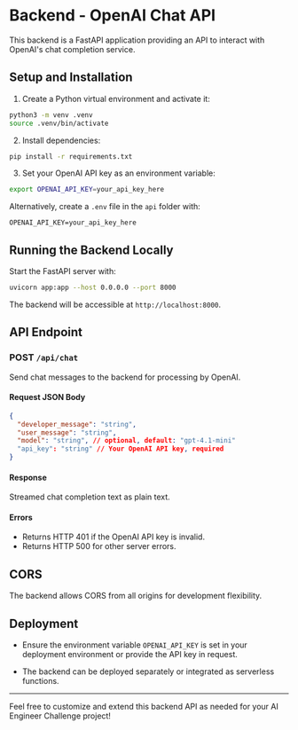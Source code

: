 # Backend - OpenAI Chat API

This backend is a FastAPI application providing an API to interact with OpenAI's chat completion service.

## Setup and Installation

1. Create a Python virtual environment and activate it:

```bash
python3 -m venv .venv
source .venv/bin/activate
```

2. Install dependencies:

```bash
pip install -r requirements.txt
```

3. Set your OpenAI API key as an environment variable:

```bash
export OPENAI_API_KEY=your_api_key_here
```

Alternatively, create a `.env` file in the `api` folder with:

```
OPENAI_API_KEY=your_api_key_here
```

## Running the Backend Locally

Start the FastAPI server with:

```bash
uvicorn app:app --host 0.0.0.0 --port 8000
```

The backend will be accessible at `http://localhost:8000`.

## API Endpoint

### POST `/api/chat`

Send chat messages to the backend for processing by OpenAI.

#### Request JSON Body

```json
{
  "developer_message": "string",
  "user_message": "string",
  "model": "string", // optional, default: "gpt-4.1-mini"
  "api_key": "string" // Your OpenAI API key, required
}
```

#### Response

Streamed chat completion text as plain text.

#### Errors

- Returns HTTP 401 if the OpenAI API key is invalid.
- Returns HTTP 500 for other server errors.

## CORS

The backend allows CORS from all origins for development flexibility.

## Deployment

- Ensure the environment variable `OPENAI_API_KEY` is set in your deployment environment or provide the API key in request.

- The backend can be deployed separately or integrated as serverless functions.

---

Feel free to customize and extend this backend API as needed for your AI Engineer Challenge project!
